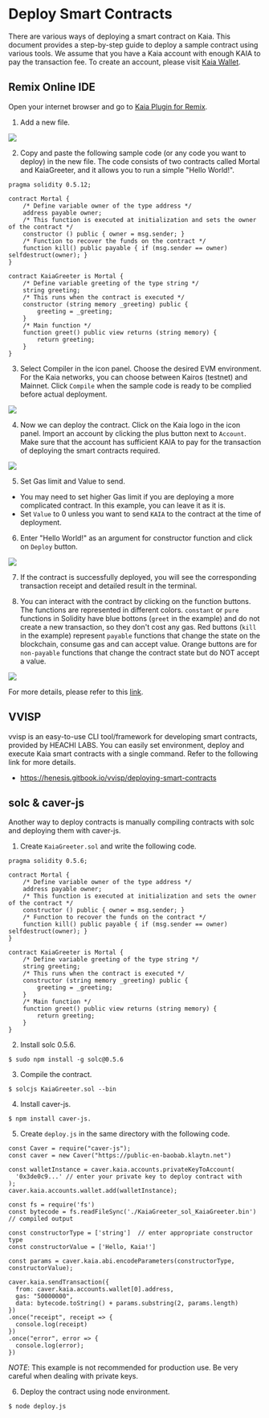 # Deploy Smart Contracts

There are various ways of deploying a smart contract on Kaia. This document provides a step-by-step guide to deploy a sample contract using various tools. We assume that you have a Kaia account with enough KAIA to pay the transaction fee. To create an account, please visit [Kaia Wallet](../../tools/wallets/kaia-wallet.md).

## Remix Online IDE <a id="remix-ide"></a>

Open your internet browser and go to [Kaia Plugin for Remix](https://ide.klaytn.foundation).

1. Add a new file.

![](/img/build/smart-contracts/01_deployment_ide.png)

2. Copy and paste the following sample code (or any code you want to deploy) in the new file. The code consists of two contracts called Mortal and KaiaGreeter, and it allows you to run a simple "Hello World!".

```
pragma solidity 0.5.12;

contract Mortal {
    /* Define variable owner of the type address */
    address payable owner;
    /* This function is executed at initialization and sets the owner of the contract */
    constructor () public { owner = msg.sender; }
    /* Function to recover the funds on the contract */
    function kill() public payable { if (msg.sender == owner) selfdestruct(owner); }
}

contract KaiaGreeter is Mortal {
    /* Define variable greeting of the type string */
    string greeting;
    /* This runs when the contract is executed */
    constructor (string memory _greeting) public {
        greeting = _greeting;
    }
    /* Main function */
    function greet() public view returns (string memory) {
        return greeting;
    }
}
```

3. Select Compiler in the icon panel. Choose the desired EVM environment. For the Kaia networks, you can choose between Kairos (testnet) and Mainnet. Click `Compile` when the sample code is ready to be complied before actual deployment.

![](/img/build/smart-contracts/02_deployment_compile.png)

4. Now we can deploy the contract. Click on the Kaia logo in the icon panel. Import an account by clicking the plus button next to `Account`. Make sure that the account has sufficient KAIA to pay for the transaction of deploying the smart contracts required.

![](/img/build/smart-contracts/05_deployment_account.png)

5. Set Gas limit and Value to send. 

  - You may need to set higher Gas limit if you are deploying a more complicated contract. In this example, you can leave it as it is.
  - Set `Value` to 0 unless you want to send `KAIA` to the contract at the time of deployment.

6. Enter "Hello World!" as an argument for constructor function and click on `Deploy` button.

![](/img/build/smart-contracts/03_deployment_hello.png)

7. If the contract is successfully deployed, you will see the corresponding transaction receipt and detailed result in the terminal. 

8. You can interact with the contract by clicking on the function buttons. The functions are represented in different colors. `constant` or `pure` functions in Solidity have blue bottons (`greet` in the example) and do not create a new transaction, so they don't cost any gas. Red buttons (`kill` in the example) represent `payable` functions that change the state on the blockchain, consume gas and can accept value. Orange buttons are for `non-payable` functions that change the contract state but do NOT accept a value.

![](/img/build/smart-contracts/06_deployment_functions.png)

For more details, please refer to this [link](../ide-and-tools/ide-and-tools.md).

## VVISP <a id="vvisp"></a>
vvisp is an easy-to-use CLI tool/framework for developing smart contracts, provided by HEACHI LABS. You can easily set environment, deploy and execute Kaia smart contracts with a single command. Refer to the following link for more details.

- https://henesis.gitbook.io/vvisp/deploying-smart-contracts

## solc & caver-js <a id="solc-caver-js"></a>

Another way to deploy contracts is manually compiling contracts with solc and deploying them with caver-js.

1. Create `KaiaGreeter.sol` and write the following code.  

```
pragma solidity 0.5.6;

contract Mortal {
    /* Define variable owner of the type address */
    address payable owner;
    /* This function is executed at initialization and sets the owner of the contract */
    constructor () public { owner = msg.sender; }
    /* Function to recover the funds on the contract */
    function kill() public payable { if (msg.sender == owner) selfdestruct(owner); }
}

contract KaiaGreeter is Mortal {
    /* Define variable greeting of the type string */
    string greeting;
    /* This runs when the contract is executed */
    constructor (string memory _greeting) public {
        greeting = _greeting;
    }
    /* Main function */
    function greet() public view returns (string memory) {
        return greeting;
    }
}
```

2. Install solc 0.5.6.  

```
$ sudo npm install -g solc@0.5.6
```

3. Compile the contract.  

```
$ solcjs KaiaGreeter.sol --bin
```

4. Install caver-js.  

```
$ npm install caver-js.
```

5. Create `deploy.js` in the same directory with the following code.  

```
const Caver = require("caver-js");
const caver = new Caver("https://public-en-baobab.klaytn.net")

const walletInstance = caver.kaia.accounts.privateKeyToAccount(
  '0x3de0c9...' // enter your private key to deploy contract with
);
caver.kaia.accounts.wallet.add(walletInstance);

const fs = require('fs')
const bytecode = fs.readFileSync('./KaiaGreeter_sol_KaiaGreeter.bin') // compiled output

const constructorType = ['string']  // enter appropriate constructor type
const constructorValue = ['Hello, Kaia!']

const params = caver.kaia.abi.encodeParameters(constructorType, constructorValue);

caver.kaia.sendTransaction({
  from: caver.kaia.accounts.wallet[0].address,
  gas: "50000000",
  data: bytecode.toString() + params.substring(2, params.length)
})
.once("receipt", receipt => {
  console.log(receipt)
})
.once("error", error => {
  console.log(error);
})
```

*NOTE*: This example is not recommended for production use. Be very careful when dealing with private keys.  

6. Deploy the contract using node environment.  

```
$ node deploy.js
```